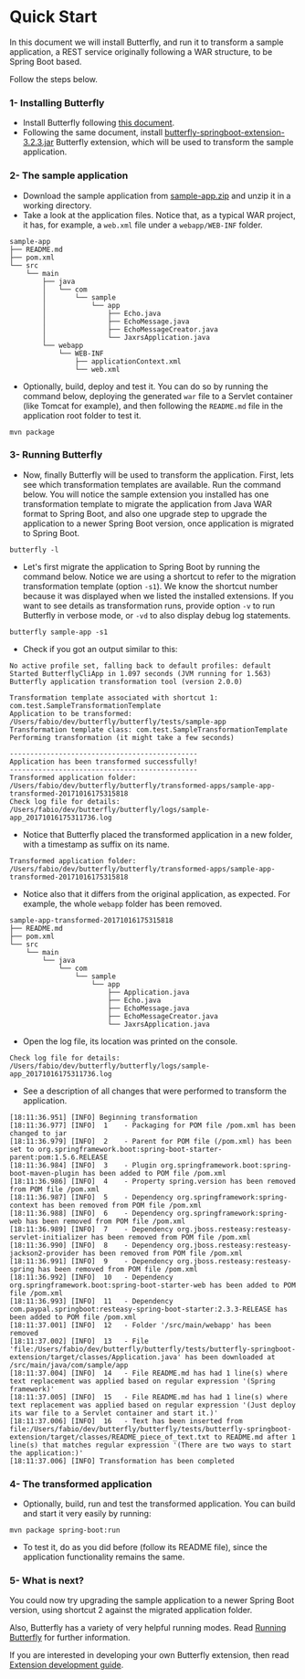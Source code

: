 
# Quick Start

In this document we will install Butterfly, and run it to transform a sample application, a REST service originally following a WAR structure, to be Spring Boot based.

Follow the steps below.

### 1- Installing Butterfly

* Install Butterfly following [this document](https://paypal.github.io/butterfly/Installing-Butterfly).
* Following the same document, install [butterfly-springboot-extension-3.2.3.jar](https://paypal.github.io/butterfly/jar/butterfly-springboot-extension-3.2.3.jar) Butterfly extension, which will be used to transform the sample application.

### 2- The sample application

* Download the sample application from [sample-app.zip](https://paypal.github.io/butterfly/zip/sample-app.zip) and unzip it in a working directory.
* Take a look at the application files. Notice that, as a typical WAR project, it has, for example, a `web.xml` file under a `webapp/WEB-INF` folder.

 ```
 sample-app
 ├── README.md
 ├── pom.xml
 └── src
     └── main
         ├── java
         │   └── com
         │       └── sample
         │           └── app
         │               ├── Echo.java
         │               ├── EchoMessage.java
         │               ├── EchoMessageCreator.java
         │               └── JaxrsApplication.java
         └── webapp
             └── WEB-INF
                 ├── applicationContext.xml
                 └── web.xml
 ```
* Optionally, build, deploy and test it. You can do so by running the command below, deploying the generated `war` file to a Servlet container (like Tomcat for example), and then following the `README.md` file in the application root folder to test it.

 ```
 mvn package
 ```

### 3- Running Butterfly

* Now, finally Butterfly will be used to transform the application. First, lets see which transformation templates are available. Run the command below. You will notice the sample extension you installed has one transformation template to migrate the application from Java WAR format to Spring Boot, and also one upgrade step to upgrade the application to a newer Spring Boot version, once application is migrated to Spring Boot.

 ```
 butterfly -l
 ```

* Let's first migrate the application to Spring Boot by running the command below. Notice we are using a shortcut to refer to the migration transformation template (option `-s1`). We know the shortcut number because it was displayed when we listed the installed extensions. If you want to see details as transformation runs, provide option `-v` to run Butterfly in verbose mode, or `-vd` to also display debug log statements.

 ```
 butterfly sample-app -s1
 ```

* Check if you got an output similar to this:

 ``` 
 No active profile set, falling back to default profiles: default
 Started ButterflyCliApp in 1.097 seconds (JVM running for 1.563)
 Butterfly application transformation tool (version 2.0.0)
 
 Transformation template associated with shortcut 1: com.test.SampleTransformationTemplate
 Application to be transformed: /Users/fabio/dev/butterfly/butterfly/tests/sample-app
 Transformation template class: com.test.SampleTransformationTemplate
 Performing transformation (it might take a few seconds)
 
 ----------------------------------------------
 Application has been transformed successfully!
 ----------------------------------------------
 Transformed application folder: /Users/fabio/dev/butterfly/butterfly/transformed-apps/sample-app-transformed-20171016175315818
 Check log file for details: /Users/fabio/dev/butterfly/butterfly/logs/sample-app_20171016175311736.log
 ```

* Notice that Butterfly placed the transformed application in a new folder, with a timestamp as suffix on its name.

 ```
 Transformed application folder: /Users/fabio/dev/butterfly/butterfly/transformed-apps/sample-app-transformed-20171016175315818
 ```

* Notice also that it differs from the original application, as expected. For example, the whole `webapp` folder has been removed.

 ```
 sample-app-transformed-20171016175315818
 ├── README.md
 ├── pom.xml
 └── src
     └── main
         └── java
             └── com
                 └── sample
                     └── app
                         ├── Application.java
                         ├── Echo.java
                         ├── EchoMessage.java
                         ├── EchoMessageCreator.java
                         └── JaxrsApplication.java

 ```
* Open the log file, its location was printed on the console.

 ```
 Check log file for details: /Users/fabio/dev/butterfly/butterfly/logs/sample-app_20171016175311736.log
 ```
* See a description of all changes that were performed to transform the application.

 ```
 [18:11:36.951] [INFO] Beginning transformation
 [18:11:36.977] [INFO] 	1	 - Packaging for POM file /pom.xml has been changed to jar
 [18:11:36.979] [INFO] 	2	 - Parent for POM file (/pom.xml) has been set to org.springframework.boot:spring-boot-starter-parent:pom:1.5.6.RELEASE
 [18:11:36.984] [INFO] 	3	 - Plugin org.springframework.boot:spring-boot-maven-plugin has been added to POM file /pom.xml
 [18:11:36.986] [INFO] 	4	 - Property spring.version has been removed from POM file /pom.xml
 [18:11:36.987] [INFO] 	5	 - Dependency org.springframework:spring-context has been removed from POM file /pom.xml
 [18:11:36.988] [INFO] 	6	 - Dependency org.springframework:spring-web has been removed from POM file /pom.xml
 [18:11:36.989] [INFO] 	7	 - Dependency org.jboss.resteasy:resteasy-servlet-initializer has been removed from POM file /pom.xml
 [18:11:36.990] [INFO] 	8	 - Dependency org.jboss.resteasy:resteasy-jackson2-provider has been removed from POM file /pom.xml
 [18:11:36.991] [INFO] 	9	 - Dependency org.jboss.resteasy:resteasy-spring has been removed from POM file /pom.xml
 [18:11:36.992] [INFO] 	10	 - Dependency org.springframework.boot:spring-boot-starter-web has been added to POM file /pom.xml
 [18:11:36.993] [INFO] 	11	 - Dependency com.paypal.springboot:resteasy-spring-boot-starter:2.3.3-RELEASE has been added to POM file /pom.xml
 [18:11:37.001] [INFO] 	12	 - Folder '/src/main/webapp' has been removed
 [18:11:37.002] [INFO] 	13	 - File 'file:/Users/fabio/dev/butterfly/butterfly/tests/butterfly-springboot-extension/target/classes/Application.java' has been downloaded at /src/main/java/com/sample/app
 [18:11:37.004] [INFO] 	14	 - File README.md has had 1 line(s) where text replacement was applied based on regular expression '(Spring framework)'
 [18:11:37.005] [INFO] 	15	 - File README.md has had 1 line(s) where text replacement was applied based on regular expression '(Just deploy its war file to a Servlet container and start it.)'
 [18:11:37.006] [INFO] 	16	 - Text has been inserted from file:/Users/fabio/dev/butterfly/butterfly/tests/butterfly-springboot-extension/target/classes/README_piece_of_text.txt to README.md after 1 line(s) that matches regular expression '(There are two ways to start the application:)'
 [18:11:37.006] [INFO] Transformation has been completed
 ```

### 4- The transformed application

* Optionally, build, run and test the transformed application. You can build and start it very easily by running:

 ```
 mvn package spring-boot:run
 ```
* To test it, do as you did before (follow its README file), since the application functionality remains the same.

### 5- What is next?

You could now try upgrading the sample application to a newer Spring Boot version, using shortcut 2 against the migrated application folder.

Also, Butterfly has a variety of very helpful running modes. Read [Running Butterfly](https://paypal.github.io/butterfly/Running-Butterfly) for further information.

If you are interested in developing your own Butterfly extension, then read [Extension development guide](https://paypal.github.io/butterfly/Extension-development-guide).

